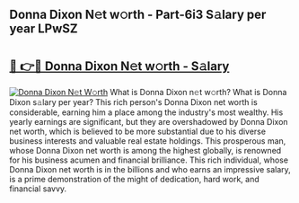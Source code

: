 ## Donna Dixon N𝚎t w𝚘rth - Part-6i3 S𝚊lary per year LPwSZ

# <h2><a href="http://gc2eur.nevu.top/?p=Donna+Dixon">🔗 👉🔴 Donna Dixon N𝚎t w𝚘rth - S𝚊lary</a></h2>

[![Donna Dixon N𝚎t W𝚘rth](https://i.imgur.com/Oavwk0R.jpeg)](http://gc2eur.nevu.top/?p=Donna+Dixon)
What is Donna Dixon n𝚎t w𝚘rth? What is Donna Dixon s𝚊lary per year?
This rich person's Donna Dixon net worth is considerable, earning him a place among the industry's most wealthy. His yearly earnings are significant, but they are overshadowed by Donna Dixon net worth, which is believed to be more substantial due to his diverse business interests and valuable real estate holdings. This prosperous man, whose Donna Dixon net worth is among the highest globally, is renowned for his business acumen and financial brilliance. This rich individual, whose Donna Dixon net worth is in the billions and who earns an impressive salary, is a prime demonstration of the might of dedication, hard work, and financial savvy.
